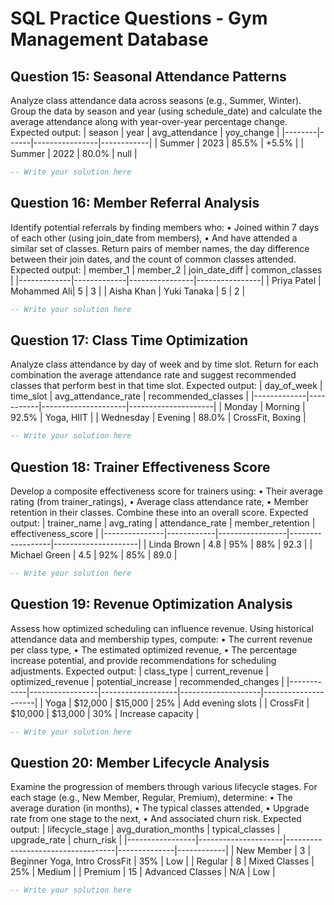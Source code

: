 # SQL Practice Questions - Gym Management Database


## Question 15: Seasonal Attendance Patterns
Analyze class attendance data across seasons (e.g., Summer, Winter).
Group the data by season and year (using schedule_date) and calculate the average attendance along with year-over-year percentage change.
Expected output:
| season | year | avg_attendance | yoy_change |
|--------|------|----------------|------------|
| Summer | 2023 | 85.5%         | +5.5%      |
| Summer | 2022 | 80.0%         | null       |

```sql
-- Write your solution here
```

## Question 16: Member Referral Analysis
Identify potential referrals by finding members who:
• Joined within 7 days of each other (using join_date from members),
• And have attended a similar set of classes.
Return pairs of member names, the day difference between their join dates, and the count of common classes attended.
Expected output:
| member_1    | member_2    | join_date_diff | common_classes |
|-------------|-------------|----------------|----------------|
| Priya Patel | Mohammed Ali| 5              | 3              |
| Aisha Khan  | Yuki Tanaka | 5              | 2              |

```sql
-- Write your solution here
```

## Question 17: Class Time Optimization
Analyze class attendance by day of week and by time slot.
Return for each combination the average attendance rate and suggest recommended classes that perform best in that time slot.
Expected output:
| day_of_week | time_slot | avg_attendance_rate | recommended_classes |
|-------------|-----------|---------------------|---------------------|
| Monday      | Morning   | 92.5%              | Yoga, HIIT          |
| Wednesday   | Evening   | 88.0%              | CrossFit, Boxing    |

```sql
-- Write your solution here
```

## Question 18: Trainer Effectiveness Score
Develop a composite effectiveness score for trainers using:
• Their average rating (from trainer_ratings),
• Average class attendance rate,
• Member retention in their classes.
Combine these into an overall score.
Expected output:
| trainer_name  | avg_rating | attendance_rate | member_retention | effectiveness_score |
|---------------|------------|-----------------|------------------|---------------------|
| Linda Brown   | 4.8        | 95%             | 88%              | 92.3                |
| Michael Green | 4.5        | 92%             | 85%              | 89.0                |

```sql
-- Write your solution here
```

## Question 19: Revenue Optimization Analysis
Assess how optimized scheduling can influence revenue.
Using historical attendance data and membership types, compute:
• The current revenue per class type,
• The estimated optimized revenue,
• The percentage increase potential,
and provide recommendations for scheduling adjustments.
Expected output:
| class_type | current_revenue | optimized_revenue | potential_increase | recommended_changes |
|------------|-----------------|-------------------|--------------------|---------------------|
| Yoga       | $12,000         | $15,000           | 25%                | Add evening slots   |
| CrossFit   | $10,000         | $13,000           | 30%                | Increase capacity   |

```sql
-- Write your solution here
```

## Question 20: Member Lifecycle Analysis
Examine the progression of members through various lifecycle stages.
For each stage (e.g., New Member, Regular, Premium), determine:
• The average duration (in months),
• The typical classes attended,
• Upgrade rate from one stage to the next,
• And associated churn risk.
Expected output:
| lifecycle_stage | avg_duration_months | typical_classes                   | upgrade_rate | churn_risk |
|-----------------|---------------------|-----------------------------------|--------------|------------|
| New Member      | 3                   | Beginner Yoga, Intro CrossFit     | 35%          | Low        |
| Regular         | 8                   | Mixed Classes                     | 25%          | Medium     |
| Premium         | 15                  | Advanced Classes                  | N/A          | Low        |

```sql
-- Write your solution here
```
